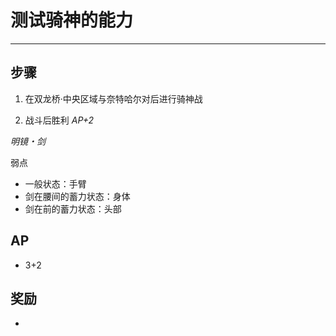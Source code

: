 # 测试骑神的能力

---

## 步骤

1. 在双龙桥·中央区域与奈特哈尔对后进行骑神战
   
2. 战斗后胜利 *AP+2*

*明镜・剑*

弱点
- 一般状态：手臂
- 剑在腰间的蓄力状态：身体
- 剑在前的蓄力状态：头部

## AP

- 3+2

## 奖励

- 